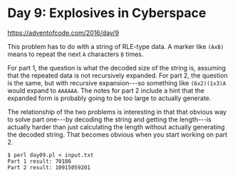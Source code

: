 # Day 9: Explosives in Cyberspace

<https://adventofcode.com/2016/day/9>

This problem has to do with a string of RLE-type data. A marker like `(AxB)`
means to repeat the next `A` characters `B` times.

For part 1, the question is what the decoded size of the string is, assuming
that the repeated data is not recursively expanded. For part 2, the question
is the same, but with recursive expansion---so something like `(6x2)(1x3)A`
would expand to `AAAAAA`. The notes for part 2 include a hint that the
expanded form is probably going to be too large to actually generate.

The relationship of the two problems is interesting in that that obvious way
to solve part one---by decoding the string and getting the length---is
actually harder than just calculating the length without actually generating
the decoded string. That becomes obvious when you start working on part 2.

```
$ perl day09.pl < input.txt 
Part 1 result: 70186
Part 2 result: 10915059201
```

